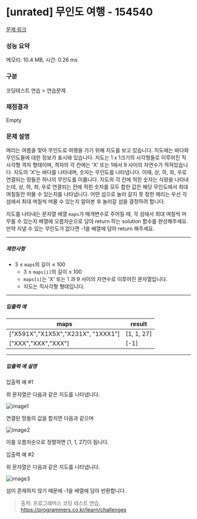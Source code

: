 # [unrated] 무인도 여행 - 154540 

[문제 링크](https://school.programmers.co.kr/learn/courses/30/lessons/154540) 

### 성능 요약

메모리: 10.4 MB, 시간: 0.26 ms

### 구분

코딩테스트 연습 > 연습문제

### 채점결과

Empty

### 문제 설명

<p>메리는 여름을 맞아 무인도로 여행을 가기 위해 지도를 보고 있습니다. 지도에는 바다와 무인도들에 대한 정보가 표시돼 있습니다. 지도는 1 x 1크기의 사각형들로 이루어진 직사각형 격자 형태이며, 격자의 각 칸에는 'X' 또는 1에서 9 사이의 자연수가 적혀있습니다. 지도의 'X'는 바다를 나타내며, 숫자는 무인도를 나타냅니다. 이때, 상, 하, 좌, 우로 연결되는 땅들은 하나의 무인도를 이룹니다. 지도의 각 칸에 적힌 숫자는 식량을 나타내는데, 상, 하, 좌, 우로 연결되는 칸에 적힌 숫자를 모두 합한 값은 해당 무인도에서 최대 며칠동안 머물 수 있는지를 나타냅니다. 어떤 섬으로 놀러 갈지 못 정한 메리는 우선 각 섬에서 최대 며칠씩 머물 수 있는지 알아본 후 놀러갈 섬을 결정하려 합니다.</p>

<p>지도를 나타내는 문자열 배열 <code>maps</code>가 매개변수로 주어질 때, 각 섬에서 최대 며칠씩 머무를 수 있는지 배열에 오름차순으로 담아 return 하는 solution 함수를 완성해주세요. 만약 지낼 수 있는 무인도가 없다면 -1을 배열에 담아 return 해주세요.</p>

<hr>

<h5>제한사항</h5>

<ul>
<li>3 ≤ <code>maps</code>의 길이 ≤ 100

<ul>
<li>3 ≤ <code>maps[i]</code>의 길이 ≤ 100</li>
<li><code>maps[i]</code>는 'X' 또는 1 과 9 사이의 자연수로 이루어진 문자열입니다.</li>
<li>지도는 직사각형 형태입니다.</li>
</ul></li>
</ul>

<hr>

<h5>입출력 예</h5>
<table class="table">
        <thead><tr>
<th>maps</th>
<th>result</th>
</tr>
</thead>
        <tbody><tr>
<td>["X591X","X1X5X","X231X", "1XXX1"]</td>
<td>[1, 1, 27]</td>
</tr>
<tr>
<td>["XXX","XXX","XXX"]</td>
<td>[-1]</td>
</tr>
</tbody>
      </table>
<hr>

<h5>입출력 예 설명</h5>

<p>입출력 예 #1</p>

<p>위 문자열은 다음과 같은 지도를 나타냅니다.</p>

<p><img src="https://user-images.githubusercontent.com/62426665/206862823-4633fbf1-c075-4d35-b577-26f504dcd332.png" title="" alt="image1"></p>

<p>연결된 땅들의 값을 합치면 다음과 같으며</p>

<p><img src="https://user-images.githubusercontent.com/62426665/209070615-ae568f20-cf06-4f88-8d4f-8e9861af2d36.png" title="" alt="image2"></p>

<p>이를 오름차순으로 정렬하면 [1, 1, 27]이 됩니다.</p>

<p>입출력 예 #2</p>

<p>위 문자열은 다음과 같은 지도를 나타냅니다.</p>

<p><img src="https://user-images.githubusercontent.com/62426665/206863265-0a371c69-d4b5-411a-972f-bdc36b90c917.png" title="" alt="image3"></p>

<p>섬이 존재하지 않기 때문에 -1을 배열에 담아 반환합니다.</p>


> 출처: 프로그래머스 코딩 테스트 연습, https://programmers.co.kr/learn/challenges
